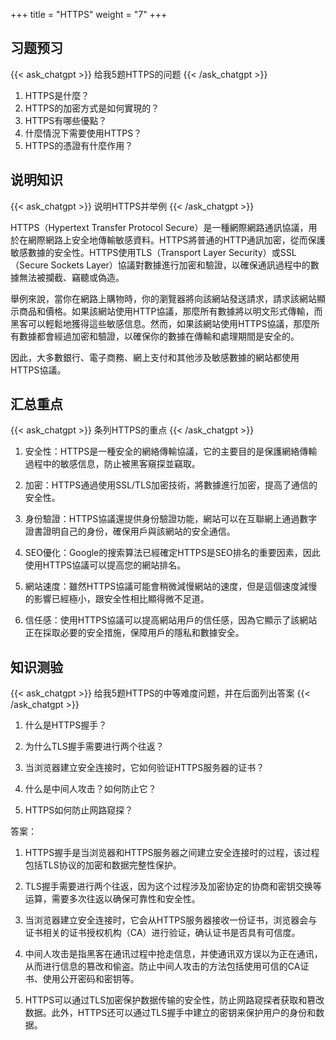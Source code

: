 +++
title = "HTTPS"
weight = "7"
+++
## 习题预习
{{< ask_chatgpt >}}
给我5题HTTPS的问题
{{< /ask_chatgpt >}}



1. HTTPS是什麼？
2. HTTPS的加密方式是如何實現的？
3. HTTPS有哪些優點？
4. 什麼情況下需要使用HTTPS？
5. HTTPS的憑證有什麼作用？   

## 说明知识
{{< ask_chatgpt >}}
说明HTTPS并举例
{{< /ask_chatgpt >}}



HTTPS（Hypertext Transfer Protocol Secure）是一種網際網路通訊協議，用於在網際網路上安全地傳輸敏感資料。HTTPS將普通的HTTP通訊加密，從而保護敏感數據的安全性。HTTPS使用TLS（Transport Layer Security）或SSL（Secure Sockets Layer）協議對數據進行加密和驗證，以確保通訊過程中的數據無法被攔截、竊聽或偽造。

舉例來說，當你在網路上購物時，你的瀏覽器將向該網站發送請求，請求該網站顯示商品和價格。如果該網站使用HTTP協議，那麼所有數據將以明文形式傳輸，而黑客可以輕鬆地獲得這些敏感信息。然而，如果該網站使用HTTPS協議，那麼所有數據都會經過加密和驗證，以確保你的數據在傳輸和處理期間是安全的。

因此，大多數銀行、電子商務、網上支付和其他涉及敏感數據的網站都使用HTTPS協議。   

## 汇总重点
{{< ask_chatgpt >}}
条列HTTPS的重点
{{< /ask_chatgpt >}}



1. 安全性：HTTPS是一種安全的網絡傳輸協議，它的主要目的是保護網絡傳輸過程中的敏感信息，防止被黑客窺探並竊取。

2. 加密：HTTPS通過使用SSL/TLS加密技術，將數據進行加密，提高了通信的安全性。

3. 身份驗證：HTTPS協議還提供身份驗證功能，網站可以在互聯網上通過數字證書證明自己的身份，確保用戶與該網站的安全通信。

4. SEO優化：Google的搜索算法已經確定HTTPS是SEO排名的重要因素，因此使用HTTPS協議可以提高您的網站排名。

5. 網站速度：雖然HTTPS協議可能會稍微減慢網站的速度，但是這個速度減慢的影響已經極小，跟安全性相比顯得微不足道。

6. 信任感：使用HTTPS協議可以提高網站用戶的信任感，因為它顯示了該網站正在採取必要的安全措施，保障用戶的隱私和數據安全。   

## 知识测验
{{< ask_chatgpt >}}
给我5题HTTPS的中等难度问题，并在后面列出答案
{{< /ask_chatgpt >}}



1. 什么是HTTPS握手？

2. 为什么TLS握手需要进行两个往返？

3. 当浏览器建立安全连接时，它如何验证HTTPS服务器的证书？

4. 什么是中间人攻击？如何防止它？

5. HTTPS如何防止网路窥探？

答案：

1. HTTPS握手是当浏览器和HTTPS服务器之间建立安全连接时的过程，该过程包括TLS协议的加密和数据完整性保护。

2. TLS握手需要进行两个往返，因为这个过程涉及加密协定的协商和密钥交换等运算，需要多次往返以确保可靠性和安全性。

3. 当浏览器建立安全连接时，它会从HTTPS服务器接收一份证书，浏览器会与证书相关的证书授权机构（CA）进行验证，确认证书是否具有可信度。

4. 中间人攻击是指黑客在通讯过程中抢走信息，并使通讯双方误以为正在通讯，从而进行信息的篡改和偷盗。防止中间人攻击的方法包括使用可信的CA证书、使用公开密码和密钥等。

5. HTTPS可以通过TLS加密保护数据传输的安全性，防止网路窥探者获取和篡改数据。此外，HTTPS还可以通过TLS握手中建立的密钥来保护用户的身份和数据。   

